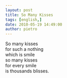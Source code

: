 ```yaml
---
layout: post
title: So Many Kisses
tags: [english,]
date: 2010-05-19 14:49:00
author: pietro
---
```

So many kisses<br/>for such a nothing<br/>which is smile<br/>so many kisses<br/>for every smile<br/>is thousands blisses.
